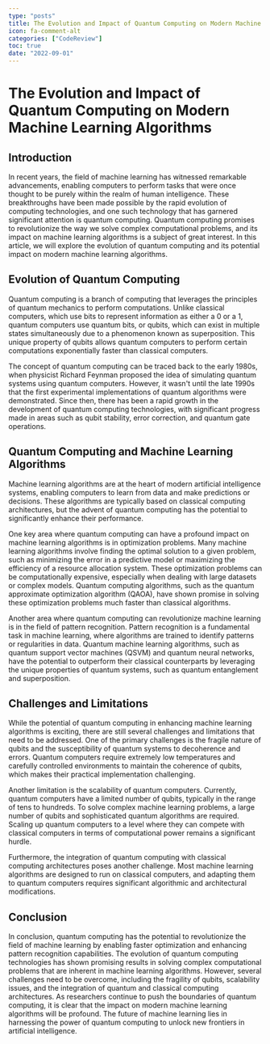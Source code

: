 ```yaml
---
type: "posts"
title: The Evolution and Impact of Quantum Computing on Modern Machine Learning Algorithms
icon: fa-comment-alt
categories: ["CodeReview"]
toc: true
date: "2022-09-01"
---
```




# The Evolution and Impact of Quantum Computing on Modern Machine Learning Algorithms

## Introduction

In recent years, the field of machine learning has witnessed remarkable advancements, enabling computers to perform tasks that were once thought to be purely within the realm of human intelligence. These breakthroughs have been made possible by the rapid evolution of computing technologies, and one such technology that has garnered significant attention is quantum computing. Quantum computing promises to revolutionize the way we solve complex computational problems, and its impact on machine learning algorithms is a subject of great interest. In this article, we will explore the evolution of quantum computing and its potential impact on modern machine learning algorithms.

## Evolution of Quantum Computing

Quantum computing is a branch of computing that leverages the principles of quantum mechanics to perform computations. Unlike classical computers, which use bits to represent information as either a 0 or a 1, quantum computers use quantum bits, or qubits, which can exist in multiple states simultaneously due to a phenomenon known as superposition. This unique property of qubits allows quantum computers to perform certain computations exponentially faster than classical computers.

The concept of quantum computing can be traced back to the early 1980s, when physicist Richard Feynman proposed the idea of simulating quantum systems using quantum computers. However, it wasn't until the late 1990s that the first experimental implementations of quantum algorithms were demonstrated. Since then, there has been a rapid growth in the development of quantum computing technologies, with significant progress made in areas such as qubit stability, error correction, and quantum gate operations.

## Quantum Computing and Machine Learning Algorithms

Machine learning algorithms are at the heart of modern artificial intelligence systems, enabling computers to learn from data and make predictions or decisions. These algorithms are typically based on classical computing architectures, but the advent of quantum computing has the potential to significantly enhance their performance.

One key area where quantum computing can have a profound impact on machine learning algorithms is in optimization problems. Many machine learning algorithms involve finding the optimal solution to a given problem, such as minimizing the error in a predictive model or maximizing the efficiency of a resource allocation system. These optimization problems can be computationally expensive, especially when dealing with large datasets or complex models. Quantum computing algorithms, such as the quantum approximate optimization algorithm (QAOA), have shown promise in solving these optimization problems much faster than classical algorithms.

Another area where quantum computing can revolutionize machine learning is in the field of pattern recognition. Pattern recognition is a fundamental task in machine learning, where algorithms are trained to identify patterns or regularities in data. Quantum machine learning algorithms, such as quantum support vector machines (QSVM) and quantum neural networks, have the potential to outperform their classical counterparts by leveraging the unique properties of quantum systems, such as quantum entanglement and superposition.

## Challenges and Limitations

While the potential of quantum computing in enhancing machine learning algorithms is exciting, there are still several challenges and limitations that need to be addressed. One of the primary challenges is the fragile nature of qubits and the susceptibility of quantum systems to decoherence and errors. Quantum computers require extremely low temperatures and carefully controlled environments to maintain the coherence of qubits, which makes their practical implementation challenging.

Another limitation is the scalability of quantum computers. Currently, quantum computers have a limited number of qubits, typically in the range of tens to hundreds. To solve complex machine learning problems, a large number of qubits and sophisticated quantum algorithms are required. Scaling up quantum computers to a level where they can compete with classical computers in terms of computational power remains a significant hurdle.

Furthermore, the integration of quantum computing with classical computing architectures poses another challenge. Most machine learning algorithms are designed to run on classical computers, and adapting them to quantum computers requires significant algorithmic and architectural modifications.

## Conclusion

In conclusion, quantum computing has the potential to revolutionize the field of machine learning by enabling faster optimization and enhancing pattern recognition capabilities. The evolution of quantum computing technologies has shown promising results in solving complex computational problems that are inherent in machine learning algorithms. However, several challenges need to be overcome, including the fragility of qubits, scalability issues, and the integration of quantum and classical computing architectures. As researchers continue to push the boundaries of quantum computing, it is clear that the impact on modern machine learning algorithms will be profound. The future of machine learning lies in harnessing the power of quantum computing to unlock new frontiers in artificial intelligence.